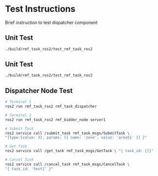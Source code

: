# Test Instructions
Brief instruction to test dispatcher component

## Unit Test
```bash
./build/rmf_task_ros2/test_rmf_task_ros2
```

## Unit Test
```bash
./build/rmf_task_ros2/test_rmf_task_ros2
```

## Dispatcher Node Test
```bash
# Terminal 1
ros2 run rmf_task_ros2 rmf_task_dispatcher

# Terminal 2
ros2 run rmf_task_ros2 rmf_bidder_node server1
```

```bash
# Submit Task
ros2 service call /submit_task rmf_task_msgs/SubmitTask \
"{type:{value: 3}, params: [{ name: 'zone', value: 'area51' }] }"

# Get Task
ros2 service call /get_task rmf_task_msgs/GetTask \ "{ task_id: []}"

# Cancel Task
ros2 service call /cancel_task rmf_task_msgs/CancelTask \
"{ task_id: 'test1' }"
```
